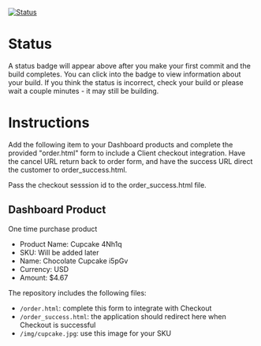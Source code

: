 [![Status](https://img.shields.io/badge/status-BUILDING%20COMMIT:%202d150449fc88eb6cb0a8539a74afd98d65cee287-yellow.svg)](https://github.com/andremcb/bakery_scaffold_yYdzB8xbLgpz0upB/commit/2d150449fc88eb6cb0a8539a74afd98d65cee287)





# Status

A status badge will appear above after you make your first commit and the build completes. You can click into the badge to view information about your build. If you think the status is incorrect, check your build or please wait a couple minutes - it may still be building.

# Instructions

Add the following item to your Dashboard products and complete the provided "order.html" form to include a Client checkout integration. Have the cancel URL return back to order form, and have the success URL direct the customer to order_success.html.

Pass the checkout sesssion id to the order_success.html file.

## Dashboard Product
One time purchase product
* Product Name: Cupcake 4Nh1q
* SKU: Will be added later
* Name: Chocolate Cupcake i5pGv
* Currency: USD
* Amount: $4.67

The repository includes the following files:
* `/order.html`: complete this form to integrate with Checkout
* `/order_success.html`: the application should redirect here when Checkout is successful
* `/img/cupcake.jpg`: use this image for your SKU
